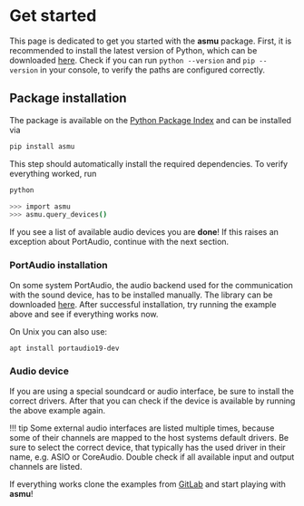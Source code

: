 # Get started

This page is dedicated to get you started with the **asmu** package. First, it is recommended to install the latest version of Python, which can be downloaded [here](https://www.python.org/). Check if you can run `python --version` and `pip --version` in your console, to verify the paths are configured correctly.

## Package installation

The package is available on the [Python Package Index](https://pypi.org/project/asmu/) and can be installed via

```sh
pip install asmu
```
This step should automatically install the required dependencies. To verify everything worked, run

```sh
python

>>> import asmu
>>> asmu.query_devices()
```
If you see a list of available audio devices you are **done**! If this raises an exception about PortAudio, continue with the next section.

### PortAudio installation

On some system PortAudio, the audio backend used for the communication with the sound device, has to be installed manually. The library can be downloaded [here](https://files.portaudio.com/download.html). After successful installation, try running the example above and see if everything works now.

On Unix you can also use:
```sh
apt install portaudio19-dev
```

### Audio device

If you are using a special soundcard or audio interface, be sure to install the correct drivers. After that you can check if the device is available by running the above example again.

!!! tip
    Some external audio interfaces are listed multiple times, because some of their channels are mapped to the host systems default drivers. Be sure to select the correct device, that typically has the used driver in their name, e.g. ASIO or CoreAudio. Double check if all available input and output channels are listed.

If everything works clone the examples from [GitLab](https://gitlab.com/felhub/asmu/-/tree/main/examples?ref_type=heads) and start playing with **asmu**!